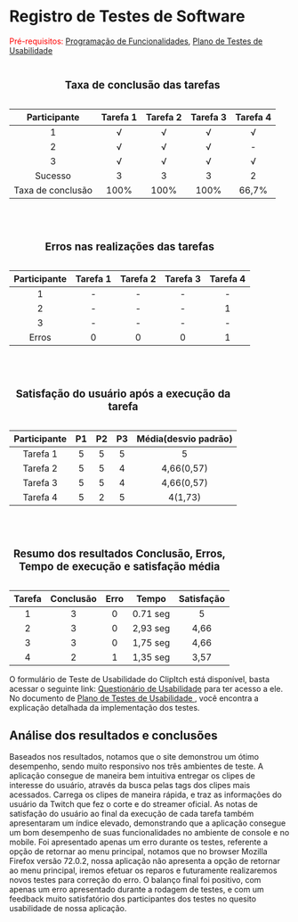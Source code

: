 # Registro de Testes de Software

<span style="color:red">Pré-requisitos: <a href="7-Programação de Funcionalidades.md"> Programação de Funcionalidades</a></span>, <a href="10-Plano de Testes de Usabilidade.md"> Plano de Testes de Usabilidade</a>

<div align="center">
 <table border= "0">
  <center>
   <caption><h3>Taxa de conclusão das tarefas</h3></caption>
  <thead>
   <tr>
     <th>Participante</th>
     <th>Tarefa 1</th>
     <th>Tarefa 2</th>
     <th>Tarefa 3</th>
     <th> Tarefa 4</th>
    </tr> 
   </thead>
    <tbody>
   <tr>
     <td align="center">1</td>
     <td align="center">√</td>
     <td align="center">√</td>
     <td align="center">√</td>
     <td align="center">√</td>
  </tr>
 <tr>
     <td align="center">2</td>
     <td align="center">√</td>
     <td align="center">√</td>
     <td align="center">√</td>
     <td align="center">-</td>
  </tr>
   <tr>
     <td align="center">3</td> 
     <td align="center">√</td>
     <td align="center">√</td>
     <td align="center">√</td>
     <td align="center">√</td>
   </tr>
   <tr>
     <td align="center">Sucesso</td> 
     <td align="center">3</td>
     <td align="center">3</td>
     <td align="center">3</td>
     <td align="center">2</td>
   </tr>
       <tr>
     <td align="center">Taxa de conclusão</td> 
     <td align="center">100%</td>
     <td align="center">100%</td>
     <td align="center">100%</td>
     <td align="center">66,7%</td>
   </tr>
</table>
 </div>
  
  <br/>
  <div align="center">
 <table border= "0">
  <center>
   <caption><h3>Erros nas realizações das tarefas</h3></caption>
  <thead>
   <tr>
     <th>Participante</th>
     <th>Tarefa 1</th>
     <th>Tarefa 2</th>
     <th>Tarefa 3</th>
     <th> Tarefa 4</th>
    </tr> 
   </thead>
    <tbody>
   <tr>
     <td align="center">1</td>
     <td align="center">-</td>
     <td align="center">-</td>
     <td align="center">-</td>
     <td align="center">-</td>
  </tr>
 <tr>
     <td align="center">2</td>
     <td align="center">-</td>
     <td align="center">-</td>
     <td align="center">-</td>
     <td align="center">1</td>
  </tr>
   <tr>
     <td align="center">3</td> 
     <td align="center">-</td>
     <td align="center">-</td>
     <td align="center">-</td>
     <td align="center">-</td>
   </tr>
   <tr>
     <td align="center">Erros</td> 
     <td align="center">0</td>
     <td align="center">0</td>
     <td align="center">0</td>
     <td align="center">1</td>
   </tr>
</table>
 </div>
    <br/>
    <div align="center">
 <table border= "0">
  <center>
   <caption><h3>Satisfação do usuário após a execução da tarefa</h3></caption>
  <thead>
   <tr>
     <th>Participante</th>
     <th>P1</th>
     <th>P2</th>
     <th>P3</th>
     <th>Média(desvio padrão)</th>
    </tr> 
   </thead>
    <tbody>
   <tr>
     <td align="center">Tarefa 1</td>
     <td align="center">5</td>
     <td align="center">5</td>
     <td align="center">5</td>
     <td align="center">5</td>
  </tr>
 <tr>
     <td align="center">Tarefa 2</td>
     <td align="center">5</td>
     <td align="center">5</td>
     <td align="center">4</td>
     <td align="center">4,66(0,57)</td>
  </tr>
   <tr>
     <td align="center">Tarefa 3</td> 
     <td align="center">5</td>
     <td align="center">5</td>
     <td align="center">4</td>
     <td align="center">4,66(0,57)</td>
   </tr>
   <tr>
     <td align="center">Tarefa 4</td> 
     <td align="center">5</td>
     <td align="center">2</td>
     <td align="center">5</td>
     <td align="center">4(1,73)</td>
   </tr>
</table>
 </div>
        
  <br/>
  <div align="center">
 <table border= "0">
  <center>
   <caption><h3>Resumo dos resultados Conclusão, Erros, Tempo de execução e satisfação média</h3></caption>
  <thead>
   <tr>
     <th>Tarefa</th>
     <th>Conclusão</th>
     <th>Erro</th>
     <th>Tempo</th>
     <th>Satisfação</th>
    </tr> 
   </thead>
    <tbody>
   <tr>
     <td align="center">1</td>
     <td align="center">3</td>
     <td align="center">0</td>
     <td align="center">0.71 seg</td>
     <td align="center">5</td>
  </tr>
 <tr>
     <td align="center">2</td>
     <td align="center">3</td>
     <td align="center">0</td>
     <td align="center">2,93 seg</td>
     <td align="center">4,66</td>
  </tr>
   <tr>
     <td align="center">3</td> 
     <td align="center">3</td>
     <td align="center">0</td>
     <td align="center">1,75 seg</td>
     <td align="center">4,66</td>
   </tr>
   <tr>
     <td align="center">4</td> 
     <td align="center">2</td>
     <td align="center">1</td>
     <td align="center">1,35 seg</td>
     <td align="center">3,57</td>
   </tr>
</table>
 </div>
O formulário de Teste de Usabilidade do ClipItch está disponível, basta acessar o seguinte link: <a href= "https://docs.google.com/forms/d/e/1FAIpQLSeaV344wfS_tY0UC96DTJqgBkSxWlv0WSZLXmKoXOk_JQEpTw/viewform">Questionário de Usabilidade</a> para ter acesso a ele. No documento de <a href= "10-Plano de Testes de Usabilidade.md"> Plano de Testes de Usabilidade </a>, você encontra a explicação detalhada da implementação dos testes.

## Análise dos resultados e conclusões
Baseados nos resultados, notamos que o site demonstrou um ótimo desempenho, sendo muito responsivo nos três ambientes de teste. A aplicação consegue de maneira bem intuitiva entregar os clipes de interesse do usuário, através da busca pelas tags dos clipes mais acessados. Carrega os clipes de maneira rápida, e traz as informações do usuário da Twitch que fez o corte e do streamer oficial. 
As notas de satisfação do usuário ao final da execução de cada tarefa também apresentaram um índice elevado, demonstrando que a aplicação consegue um bom desempenho de suas funcionalidades no ambiente de console e no mobile. Foi apresentado apenas um erro durante os testes, referente a opção de retornar ao menu principal, notamos que no browser Mozilla Firefox  versão 72.0.2, nossa aplicação não apresenta a opção de retornar ao menu principal, iremos efetuar os reparos e futuramente realizaremos novos testes para correção do erro. O balanço final foi positivo, com apenas um erro apresentado durante a rodagem de testes, e com um feedback muito satisfatório dos participantes dos testes no quesito usabilidade de nossa aplicação. 
    
    



    
